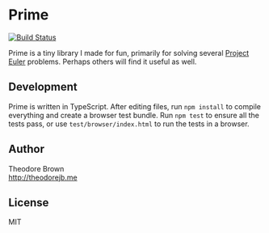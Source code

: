 # Prime

[![Build Status](https://travis-ci.org/theodorejb/prime.svg?branch=master)](https://travis-ci.org/theodorejb/prime)

Prime is a tiny library I made for fun, primarily for solving several
[Project Euler](https://projecteuler.net/) problems.
Perhaps others will find it useful as well.

## Development

Prime is written in TypeScript. After editing files, run `npm install` to
compile everything and create a browser test bundle. Run `npm test` to ensure all
the tests pass, or use `test/browser/index.html` to run the tests in a browser.

## Author

Theodore Brown  
<http://theodorejb.me>

## License

MIT
